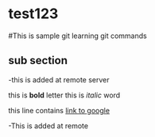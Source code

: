 # test123

#This is sample git
  learning git commands
  
## sub section


-this is added at remote server

this is **bold** letter
this is *italic* word

this line contains [link to google](http://google.co.in)

-This is added at remote


